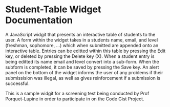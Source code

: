 # Student-Table Widget Documentation

A JavaScript widgit that presents an interactive table of students to the user. A form within the widget takes in a students name, email, and level (freshman, sophomore, ...) which when submitted are appended onto an interactive table. Entries can be editted within this table by pressing the Edit key, or deleted by pressing the Delete key (X). When a student entry is being editted its name email and level convert into a sub-form. When the subform is completed, it can be saved by pressing the Save key. An alert panel on the bottom of the widget informs the user of any problems if their submissision was illegal, as well as gives reinforcement if a submission is successful.

This is a sample widgit for a screening test being conducted by Prof Porquet-Lupine in order to participate in on the Code Gist Project.